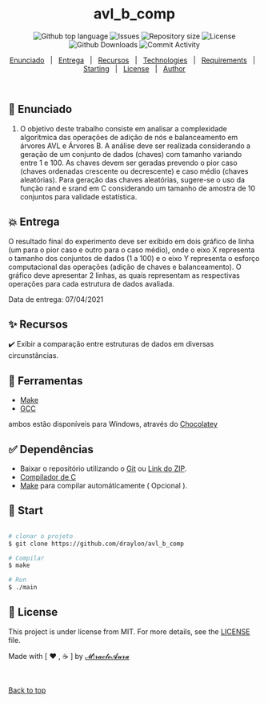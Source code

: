 <h1 id="top" align="center">avl_b_comp</h1>

<p align="center">
  <img alt="Github top language" src="https://img.shields.io/github/languages/top/draylon/avl_b_comp?color=56BEB8">

  <img alt="Issues" src="https://img.shields.io/github/issues/Draylon/avl_b_comp">

  <img alt="Repository size" src="https://img.shields.io/github/repo-size/draylon/avl_b_comp?color=56BEB8">

  <img alt="License" src="https://img.shields.io/github/license/draylon/avl_b_comp?color=56BEB8">

  <br>

  <img alt="Github Downloads" src="https://img.shields.io/github/downloads/draylon/avl_b_comp/latest/total">

  <img alt="Commit Activity" src="https://img.shields.io/github/commit-activity/w/draylon/avl_b_comp">

  

  <!-- <img alt="Github issues" src="https://img.shields.io/github/issues/draylon/avl_b_comp?color=56BEB8" /> -->

  <!-- <img alt="Github forks" src="https://img.shields.io/github/forks/draylon/avl_b_comp?color=56BEB8" /> -->

  <!-- <img alt="Github stars" src="https://img.shields.io/github/stars/draylon/avl_b_comp?color=56BEB8" /> -->
</p>

<!-- Status -->

<!-- <h4 align="center"> 
	🚧  avl_b_comp 🚀 Under construction...  🚧
</h4> 

<hr> -->

<p align="center">
  <a href="#dart-enunciado">Enunciado</a> &#xa0; | &#xa0; 
  <a href="#boom-entrega">Entrega</a> &#xa0; | &#xa0; 
  <a href="#sparkles-recursos">Recursos</a> &#xa0; | &#xa0;
  <a href="#rocket-technologies">Technologies</a> &#xa0; | &#xa0;
  <a href="#white_check_mark-requirements">Requirements</a> &#xa0; | &#xa0;
  <a href="#checkered_flag-starting">Starting</a> &#xa0; | &#xa0;
  <a href="#memo-license">License</a> &#xa0; | &#xa0;
  <a href="https://github.com/draylon" target="_blank">Author</a>
</p>

<br>

## :dart: Enunciado ##

  1) O objetivo deste trabalho consiste em analisar a complexidade algorítmica das operações de adição de nós e balanceamento em árvores AVL e Árvores B. A análise deve ser realizada considerando a geração de um conjunto de dados (chaves) com tamanho variando entre 1 e 100. As chaves devem ser geradas prevendo o pior caso (chaves ordenadas crescente ou decrescente) e caso médio (chaves aleatórias). Para geração das chaves aleatórias, sugere-se o uso da função rand e srand em C considerando um tamanho de amostra de 10 conjuntos para validade estatística.

## :boom: Entrega ##

O resultado final do experimento deve ser exibido em dois gráfico de linha (um para o pior caso e outro para o caso médio), onde o eixo X representa o tamanho dos conjuntos de dados (1 a 100) e o eixo Y representa o esforço computacional das operações (adição de chaves e balanceamento). O gráfico deve apresentar 2 linhas, as quais representam as respectivas operações para cada estrutura de dados avaliada.

Data de entrega: 07/04/2021

## :sparkles: Recursos ##

:heavy_check_mark: Exibir a comparação entre estruturas de dados em diversas circunstâncias.

## :rocket: Ferramentas ##

- [Make](http://gnuwin32.sourceforge.net/packages/make.htm)
- [GCC](https://gcc.gnu.org/)

ambos estão disponíveis para Windows, através do [Chocolatey](https://chocolatey.org/)

## :white_check_mark: Dependências ##

 - Baixar o repositório utilizando o [Git](https://git-scm.com) ou [Link do ZIP](https://github.com/Draylon/avl_b_comp/archive/refs/heads/master.zip).
 - [Compilador de C](https://gcc.gnu.org/)
 - [Make](http://gnuwin32.sourceforge.net/packages/make.htm) para compilar automáticamente ( Opcional ).


## :checkered_flag: Start ##

```bash

# clonar o projeto
$ git clone https://github.com/draylon/avl_b_comp

# Compilar
$ make

# Run
$ ./main

```

## :memo: License ##

This project is under license from MIT. For more details, see the [LICENSE](LICENSE.md) file.


Made with [ :heart: , :coffee: ] by <a href="https://github.com/draylon" target="_blank">𝓜!𝓻𝓪𝓬𝓵𝓮𝓐𝓾𝓻𝓪</a>

&#xa0;

<a href="#top">Back to top</a>

